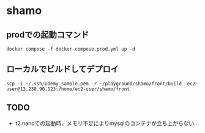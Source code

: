 # shamo

## prodでの起動コマンド

`docker compose -f docker-compose.prod.yml up -d`


## ローカルでビルドしてデプロイ
`scp -i ~/.ssh/udemy_sample.pem -r ~/playground/shamo/front/build  ec2-user@13.230.90.123:/home/ec2-user/shamo/front`

## TODO
- t2.nanoでの起動時、メモリ不足によりmysqlのコンテナが立ち上がらない...
